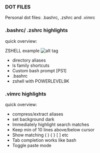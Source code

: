 ### DOT FILES

Personal dot files:  .bashrc, .zshrc and .vimrc
### .bashrc/ .zshrc highlights
quick overview:

ZSHELL example
![alt tag](http://juancadima.com/wp-content/uploads/zsh-min.png)

* directory aliases
* ls family shortcuts
* Custom bash prompt [PS1] 
* .bashrc
* zshell with POWERLEVEL9K

### .vimrc highlights
quick overview:
* compress/extract  aliases
* set background dark
* Immediately highlight search matches
* Keep min of 10 lines above/below cursor
* Show matching ( ) { } [ ] etc
* Tab completion works like bash
* Toggle paste mode

